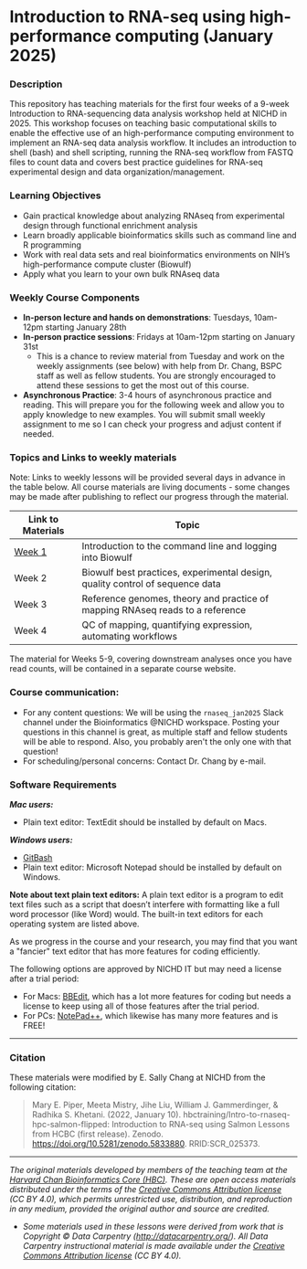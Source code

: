 # Introduction to RNA-seq using high-performance computing (January 2025)

### Description

This repository has teaching materials for the first four weeks of a 9-week Introduction to RNA-sequencing data analysis workshop held at NICHD in 2025. This workshop focuses on teaching basic computational skills to enable the effective use of an high-performance computing environment to implement an RNA-seq data analysis workflow. It includes an introduction to shell (bash) and shell scripting, running the RNA-seq workflow from FASTQ files to count data and covers best practice guidelines for RNA-seq experimental design and data organization/management.

### Learning Objectives

* Gain practical knowledge about analyzing RNAseq from experimental design through functional enrichment analysis
* Learn broadly applicable bioinformatics skills such as command line and R programming
* Work with real data sets and real bioinformatics environments on NIH’s high-performance compute cluster (Biowulf)
* Apply what you learn to your own bulk RNAseq data

### Weekly Course Components

*	**In-person lecture and hands on demonstrations**: Tuesdays, 10am-12pm starting January 28th
*	**In-person practice sessions**: Fridays at 10am-12pm starting on January 31st
    - This is a chance to review material from Tuesday and work on the weekly assignments (see below) with help from Dr. Chang, BSPC staff as well as fellow students. You are strongly encouraged to attend these sessions to get the most out of this course.
* **Asynchronous Practice**: 3-4 hours of asynchronous practice and reading. This will prepare you for the following week and allow you to apply knowledge to new examples. You will submit small weekly assignment to me so I can check your progress and adjust content if needed. 


### Topics and Links to weekly materials

Note: Links to weekly lessons will be provided several days in advance in the table below. All course materials are living documents - some changes may be made after publishing to reflect our progress through the material. 


| Link to Materials                      | Topic                                                     |
|-----------------|-------------------------------------------------------|
| [Week 1](schedule/links-to-lessons.md#week-1) | Introduction to the command line and logging into Biowulf |
| Week 2                                 | Biowulf best practices, experimental design, quality control of sequence data|
| Week 3                                 | Reference genomes, theory and practice of mapping RNAseq reads to a reference|
| Week 4                                 | QC of mapping, quantifying expression, automating workflows|

The material for Weeks 5-9, covering downstream analyses once you have read counts, will be contained in a separate course website. 

### Course communication: 
* For any content questions: We will be using the `rnaseq_jan2025` Slack channel under the Bioinformatics @NICHD workspace. Posting your questions in this channel is great, as multiple staff and fellow students will be able to respond. Also, you probably aren't the only one with that question!
* For scheduling/personal concerns: Contact Dr. Chang by e-mail. 


### Software Requirements

***Mac users:***

-   Plain text editor: TextEdit should be installed by default on Macs. 

***Windows users:***

-   [GitBash](https://git-scm.com/download/win)
-   Plain text editor: Microsoft Notepad should be installed by default on Windows.

**Note about text plain text editors:** A plain text editor is a program to edit text files such as a script that doesn’t interfere with formatting like a full word processor (like Word) would. The built-in text editors for each operating system are listed above. 
 
As we progress in the course and your research, you may find that you want a "fancier" text editor that has more features for coding efficiently. 

The following options are approved by NICHD IT but may need a license after a trial period: 
* For Macs: [BBEdit](https://www.barebones.com/products/bbedit/index.html), which has a lot more features for coding but needs a license to keep using all of those features after the trial period.
* For PCs: [NotePad++](https://notepad-plus-plus.org/), which likewise has many more features and is FREE!

  

------------------------------------------------------------------------

### Citation

These materials were modified by E. Sally Chang at NICHD from the following citation:

> Mary E. Piper, Meeta Mistry, Jihe Liu, William J. Gammerdinger, & Radhika S. Khetani. (2022, January 10). hbctraining/Intro-to-rnaseq-hpc-salmon-flipped: Introduction to RNA-seq using Salmon Lessons from HCBC (first release). Zenodo. <https://doi.org/10.5281/zenodo.5833880>. RRID:SCR_025373.

------------------------------------------------------------------------

*The original materials developed by members of the teaching team at the [Harvard Chan Bioinformatics Core (HBC)](http://bioinformatics.sph.harvard.edu/). These are open access materials distributed under the terms of the [Creative Commons Attribution license](https://creativecommons.org/licenses/by/4.0/) (CC BY 4.0), which permits unrestricted use, distribution, and reproduction in any medium, provided the original author and source are credited.*

-   *Some materials used in these lessons were derived from work that is Copyright © Data Carpentry (<http://datacarpentry.org/>). All Data Carpentry instructional material is made available under the [Creative Commons Attribution license](https://creativecommons.org/licenses/by/4.0/) (CC BY 4.0).*

